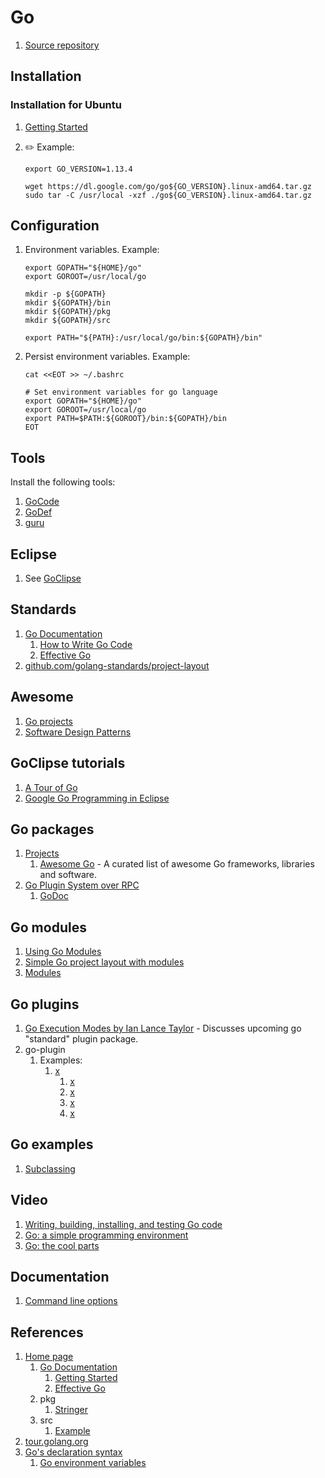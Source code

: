 # Go

1. [Source repository](https://github.com/golang/go)

## Installation

### Installation for Ubuntu

1. [Getting Started](https://golang.org/doc/install)
1. :pencil2: Example:

    ```console
    export GO_VERSION=1.13.4

    wget https://dl.google.com/go/go${GO_VERSION}.linux-amd64.tar.gz
    sudo tar -C /usr/local -xzf ./go${GO_VERSION}.linux-amd64.tar.gz
    ```

## Configuration

1. Environment variables.
   Example:

    ```console
    export GOPATH="${HOME}/go"
    export GOROOT=/usr/local/go

    mkdir -p ${GOPATH}
    mkdir ${GOPATH}/bin
    mkdir ${GOPATH}/pkg
    mkdir ${GOPATH}/src

    export PATH="${PATH}:/usr/local/go/bin:${GOPATH}/bin"
    ```

1. Persist environment variables.
   Example:

    ```console
    cat <<EOT >> ~/.bashrc

    # Set environment variables for go language
    export GOPATH="${HOME}/go"
    export GOROOT=/usr/local/go
    export PATH=$PATH:${GOROOT}/bin:${GOPATH}/bin
    EOT
    ```

## Tools

Install the following tools:

1. [GoCode](gocode.md#installation)
1. [GoDef](godef.md#installation)
1. [guru](guru.md#installation)

## Eclipse

1. See [GoClipse](goclipse.md)

## Standards

1. [Go Documentation](https://golang.org/doc)
    1. [How to Write Go Code](https://golang.org/doc/code.html)
    1. [Effective Go](https://golang.org/doc/effective_go.html)
1. [github.com/golang-standards/project-layout](https://github.com/golang-standards/project-layout)

## Awesome

1. [Go projects](https://github.com/golang/go/wiki/Projects)
1. [Software Design Patterns](https://github.com/tmrts/go-patterns)

## GoClipse tutorials

1. [A Tour of Go](https://tour.golang.org)
1. [Google Go Programming in Eclipse](http://www.tutorialsavvy.com/2013/04/google-go-programming-in-eclipse.html/)

## Go packages

1. [Projects](https://github.com/golang/go/wiki/Projects)
    1. [Awesome Go](https://github.com/avelino/awesome-go) - A curated list of awesome Go frameworks, libraries and software.
1. [Go Plugin System over RPC](https://github.com/hashicorp/go-plugin)
    1. [GoDoc](https://godoc.org/github.com/hashicorp/go-plugin)

## Go modules

1. [Using Go Modules](https://blog.golang.org/using-go-modules)
1. [Simple Go project layout with modules](https://eli.thegreenplace.net/2019/simple-go-project-layout-with-modules/)
1. [Modules](https://github.com/golang/go/wiki/Modules)

## Go plugins

1. [Go Execution Modes by Ian Lance Taylor](http://bit.ly/1l7VFsL) - Discusses upcoming go "standard" plugin package.
1. go-plugin
    1. Examples:
        1. [x](https://github.com/hashicorp/go-plugin/issues/11)
            1. [x](https://github.com/hashicorp/terraform/tree/master/plugin)
            1. [x](https://github.com/hashicorp/terraform/tree/master/builtin)
            1. [x](https://github.com/hashicorp/otto-example-app-plugin)
            1. [x](https://github.com/hashicorp/otto/tree/v0.2.0)

## Go examples

1. [Subclassing](https://play.golang.org/p/1uvs6MORHK)

## Video

1. [Writing, building, installing, and testing Go code](https://www.youtube.com/watch?v=XCsL89YtqCs)
1. [Go: a simple programming environment](https://vimeo.com/53221558)
1. [Go: the cool parts](http://oredev.org/2015/sessions/go-the-cool-parts)

## Documentation

1. [Command line options](https://golang.org/cmd/go/)

## References

1. [Home page](https://golang.org)
    1. [Go Documentation](https://golang.org/doc)
        1. [Getting Started](https://golang.org/doc/install)
        1. [Effective Go](https://golang.org/doc/effective_go.html)
    1. pkg
        1. [Stringer](http://golang.org/pkg/fmt/#Stringer)
    1. src
        1. [Example](https://golang.org/src/go/doc/example.go)
1. [tour.golang.org](https://tour.golang.org)
1. [Go's declaration syntax](https://blog.golang.org/gos-declaration-syntax)
    1. [Go environment variables](https://golang.org/cmd/go/#hdr-Environment_variables)
